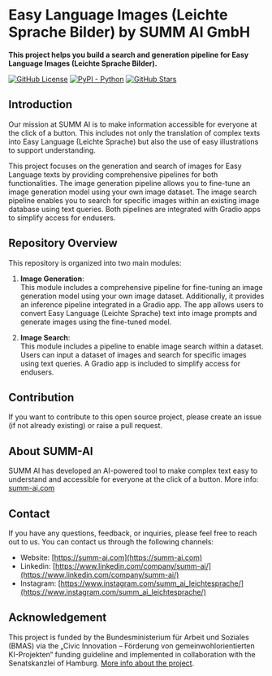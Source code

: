 # Easy Language Images (Leichte Sprache Bilder) by SUMM AI GmbH

**This project helps you build a search and generation pipeline for Easy Language Images (Leichte Sprache Bilder).**

[![GitHub License](https://img.shields.io/github/license/SUMM-AI-Github/simple-AI-images)](https://github.com/SUMM-AI-Github/simple-AI-images/blob/main/LICENSE)
[![PyPI - Python](https://img.shields.io/badge/python-v3.9+-blue.svg)](https://github.com/SUMM-AI-Github/simple-AI-images)
[![GitHub Stars](https://img.shields.io/github/stars/SUMM-AI-Github/simple-AI-images.svg)](https://github.com/SUMM-AI-Github/simple-AI-images/stargazers)


## Introduction

Our mission at SUMM AI is to make information accessible for everyone at the click of a button. This includes not only the translation of complex texts into Easy Language (Leichte Sprache) but also the use of easy illustrations to support understanding.

This project focuses on the generation and search of images for Easy Language texts by providing comprehensive pipelines for both functionalities. The image generation pipeline allows you to fine-tune an image generation model using your own image dataset. The image search pipeline enables you to search for specific images within an existing image database using text queries. Both pipelines are integrated with Gradio apps to simplify access for endusers.


## Repository Overview

This repository is organized into two main modules:

1. **Image Generation**:  
   This module includes a comprehensive pipeline for fine-tuning an image generation model using your own image dataset. Additionally, it provides an inference pipeline integrated in a Gradio app. The app allows users to convert Easy Language (Leichte Sprache) text into image prompts and generate images using the fine-tuned model.

2. **Image Search**:  
   This module includes a pipeline to enable image search within a dataset. Users can input a dataset of images and search for specific images using text queries. A Gradio app is included to simplify access for endusers.

## Contribution

If you want to contribute to this open source project, please create an issue (if not already existing) or raise a pull request.


## About SUMM-AI

SUMM AI has developed an AI-powered tool to make complex text easy to understand and accessible for everyone at the click of a button. More info: [summ-ai.com](https://summ-ai.com)


## Contact

If you have any questions, feedback, or inquiries, please feel free to reach out to us. You can contact us through the following channels:

- Website: [https://summ-ai.com](https://summ-ai.com)
- Linkedin: [https://www.linkedin.com/company/summ-ai/](https://www.linkedin.com/company/summ-ai/)
- Instagram: [https://www.instagram.com/summ_ai_leichtesprache/](https://www.instagram.com/summ_ai_leichtesprache/)


## Acknowledgement

This project is funded by the Bundesministerium für Arbeit und Soziales (BMAS) via the „Civic Innovation – Förderung von gemeinwohlorientierten KI-Projekten“ funding guideline and implemented in collaboration with the Senatskanzlei of Hamburg. [More info about the project](https://www.civic-innovation.de/projektfoerderung-tiles/barrierefreie-informationen-erstellen-end-to-end).

